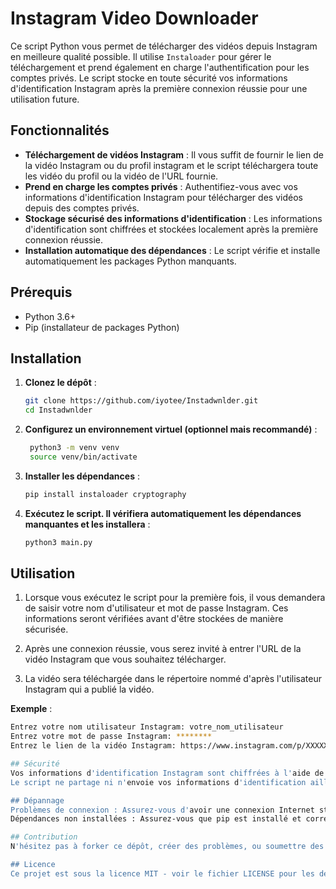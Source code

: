 # Instagram Video Downloader

Ce script Python vous permet de télécharger des vidéos depuis Instagram en meilleure qualité possible. Il utilise `Instaloader` pour gérer le téléchargement et prend également en charge l'authentification pour les comptes privés. Le script stocke en toute sécurité vos informations d'identification Instagram après la première connexion réussie pour une utilisation future.

## Fonctionnalités

- **Téléchargement de vidéos Instagram** : Il vous suffit de fournir le lien de la vidéo Instagram ou du profil instagram et le script téléchargera toute les vidéo du profil ou la vidéo de l'URL fournie.
- **Prend en charge les comptes privés** : Authentifiez-vous avec vos informations d'identification Instagram pour télécharger des vidéos depuis des comptes privés.
- **Stockage sécurisé des informations d'identification** : Les informations d'identification sont chiffrées et stockées localement après la première connexion réussie.
- **Installation automatique des dépendances** : Le script vérifie et installe automatiquement les packages Python manquants.

## Prérequis

- Python 3.6+
- Pip (installateur de packages Python)

## Installation

1. **Clonez le dépôt** :

   ```bash
   git clone https://github.com/iyotee/Instadwnlder.git
   cd Instadwnlder   
2. **Configurez un environnement virtuel (optionnel mais recommandé)** : 

   ```bash
    python3 -m venv venv
    source venv/bin/activate
3. **Installer les dépendances** :
   ```bash
   pip install instaloader cryptography

4. **Exécutez le script. Il vérifiera automatiquement les dépendances manquantes et les installera** : 

   ```bash
   python3 main.py
##  Utilisation
1. Lorsque vous exécutez le script pour la première fois, il vous demandera de saisir votre nom d'utilisateur et mot de passe Instagram. Ces informations seront vérifiées avant d'être stockées de manière sécurisée.

2. Après une connexion réussie, vous serez invité à entrer l'URL de la vidéo Instagram que vous souhaitez télécharger.

3. La vidéo sera téléchargée dans le répertoire nommé d'après l'utilisateur Instagram qui a publié la vidéo.  

**Exemple** :
   ```bash
   Entrez votre nom utilisateur Instagram: votre_nom_utilisateur
   Entrez votre mot de passe Instagram: ********
   Entrez le lien de la vidéo Instagram: https://www.instagram.com/p/XXXXXXXXXX/

## Sécurité
Vos informations d'identification Instagram sont chiffrées à l'aide de la bibliothèque cryptography avant d'être stockées localement. La clé de chiffrement est générée et stockée de manière sécurisée.
Le script ne partage ni n'envoie vos informations d'identification ailleurs ; elles sont utilisées uniquement localement sur votre machine pour authentifier avec Instagram.

## Dépannage
Problèmes de connexion : Assurez-vous d'avoir une connexion Internet stable. Si vous rencontrez des erreurs d'authentification, vérifiez vos informations d'identification et réessayez.
Dépendances non installées : Assurez-vous que pip est installé et correctement configuré.

## Contribution
N'hésitez pas à forker ce dépôt, créer des problèmes, ou soumettre des pull requests. Les contributions sont les bienvenues !

## Licence
Ce projet est sous la licence MIT - voir le fichier LICENSE pour les détails.



